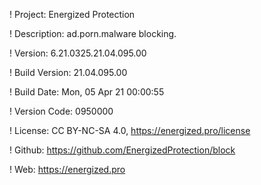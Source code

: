 ! Project: Energized Protection

! Description: ad.porn.malware blocking.

! Version: 6.21.0325.21.04.095.00

! Build Version: 21.04.095.00

! Build Date: Mon, 05 Apr 21 00:00:55

! Version Code: 0950000

! License: CC BY-NC-SA 4.0, https://energized.pro/license

! Github: https://github.com/EnergizedProtection/block

! Web: https://energized.pro

